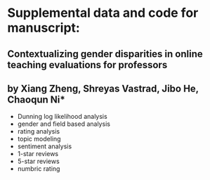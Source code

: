 # Supplemental data and code for manuscript:
## Contextualizing gender disparities in online teaching evaluations for professors
## by Xiang Zheng, Shreyas Vastrad, Jibo He, Chaoqun Ni*


* Dunning log likelihood analysis
* gender and field based analysis
* rating analysis
* topic modeling 
* sentiment analysis
* 1-star reviews
* 5-star reviews
* numbric rating
